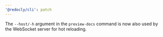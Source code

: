 ```yaml
---
'@redocly/cli': patch
---
```


The `--host/-h` argument in the `preview-docs` command is now also used by the WebSocket server for hot reloading.
